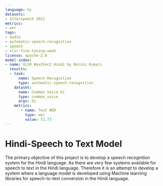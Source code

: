 ```yaml
---
language: hi
datasets:
- Interspeech 2021
metrics:
- wer
tags:
- audio
- automatic-speech-recognition
- speech
- xlsr-fine-tuning-week
license: apache-2.0
model-index:
- name: XLSR Wav2Vec2 Hindi by Nalini Kumari
  results:
  - task: 
      name: Speech Recognition
      type: automatic-speech-recognition
    dataset:
      name: Common Voice hi
      type: common_voice
      args: hi  
    metrics:
       - name: Test WER
         type: wer
         value: 72.73
---
```


# Hindi-Speech to Text Model </br>
The primary objective of this project is to develop a speech recognition system for the Hindi language. As there are very few systems available for speech to text in the Hindi language. Therefore it is an attempt to develop a system where a language model is developed using Machine learning libraries for speech-to-text conversion in the Hindi language. 